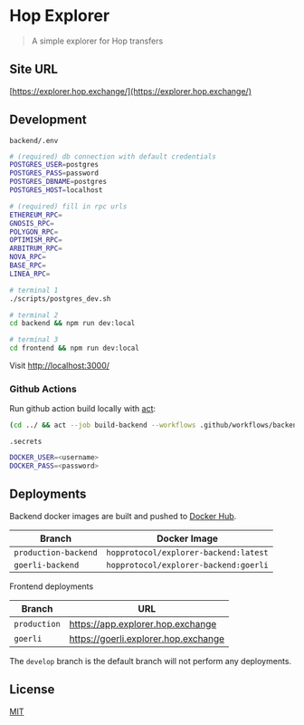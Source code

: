 # Hop Explorer

> A simple explorer for Hop transfers

## Site URL

[https://explorer.hop.exchange/](https://explorer.hop.exchange/)

## Development

`backend/.env`

```sh
# (required) db connection with default credentials
POSTGRES_USER=postgres
POSTGRES_PASS=password
POSTGRES_DBNAME=postgres
POSTGRES_HOST=localhost

# (required) fill in rpc urls
ETHEREUM_RPC=
GNOSIS_RPC=
POLYGON_RPC=
OPTIMISM_RPC=
ARBITRUM_RPC=
NOVA_RPC=
BASE_RPC=
LINEA_RPC=
```

```sh
# terminal 1
./scripts/postgres_dev.sh

# terminal 2
cd backend && npm run dev:local

# terminal 3
cd frontend && npm run dev:local
```

Visit [http://localhost:3000/](http://localhost:3000/)

### Github Actions

Run github action build locally with [act](https://github.com/nektos/act):

```sh
(cd ../ && act --job build-backend --workflows .github/workflows/backend.yml --secret-file=.secrets --verbose)
```

`.secrets`

```sh
DOCKER_USER=<username>
DOCKER_PASS=<password>
```

## Deployments

Backend docker images are built and pushed to [Docker Hub](https://hub.docker.com/r/hopprotocol/explorer-backend).

| Branch               | Docker Image
| ------------         | -------------------------------------
| `production-backend` | `hopprotocol/explorer-backend:latest`
| `goerli-backend`     | `hopprotocol/explorer-backend:goerli`

Frontend deployments

| Branch               | URL
| ------------         | -------------------------------------
| `production` | https://app.explorer.hop.exchange
| `goerli`     | https://goerli.explorer.hop.exchange

The `develop` branch is the default branch will not perform any deployments.

## License

[MIT](LICENSE)
